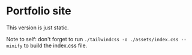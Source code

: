 # Portfolio site

This version is just static.

Note to self: don't forget to run `./tailwindcss -o ./assets/index.css --minify` to build the index.css file.

